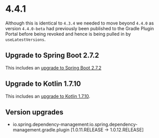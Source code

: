 # 4.4.1

Although this is identical to `4.3.4` we needed to move beyond `4.4.0` as version `4.4.0-beta` had previously been published to the Gradle Plugin Portal before being revoked and hence is being pulled in by `useLatestVersions`. 

## Upgrade to Spring Boot 2.7.2

This includes an [upgrade to Spring Boot 2.7.2](https://github.com/spring-projects/spring-boot/releases/tag/v2.7.2)

## Upgrade to Kotlin 1.7.10

This includes an [upgrade to Kotlin 1.7.10](https://github.com/JetBrains/kotlin/releases/tag/v1.7.10).

## Version upgrades
 - io.spring.dependency-management:io.spring.dependency-management.gradle.plugin [1.0.11.RELEASE -> 1.0.12.RELEASE]

